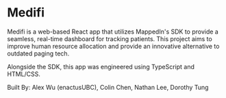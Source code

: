 # Medifi
Medifi is a web-based React app that utilizes MappedIn's SDK to provide a seamless, real-time dashboard for tracking patients. This project aims to improve human resource allocation and provide an innovative alternative to outdated paging tech.

Alongside the SDK, this app was engineered using TypeScript and HTML/CSS.

Built By: Alex Wu (enactusUBC), Colin Chen, Nathan Lee, Dorothy Tung
